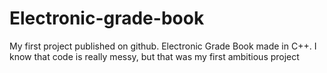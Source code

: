 # Electronic-grade-book
My first project published on github. Electronic Grade Book made in C++. I know that code is really messy, but that was my first ambitious project
